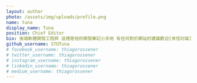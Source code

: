 ```yaml
---
layout: author
photo: /assets/img/uploads/profile.png
name: tuna
display_name: Tuna
position: Chief Editor
bio: 後端軟體開發工程師 這裡是他的開發筆記小天地 有任何對於網站的建議歡迎[來信討論](https://stutuna.github.io/contact/).
github_username: STUTuna
# facebook_username: thiagorossener
# twitter_username: thiagorossener
# instagram_username: thiagorossener
# linkedin_username: thiagorossener
# medium_username: thiagorossener
---
```


